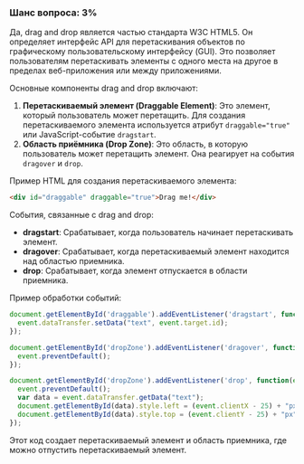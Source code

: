 ### Шанс вопроса: 3%

Да, drag and drop является частью стандарта W3C HTML5. Он определяет интерфейс API для перетаскивания объектов по графическому пользовательскому интерфейсу (GUI). Это позволяет пользователям перетаскивать элементы с одного места на другое в пределах веб-приложения или между приложениями.

Основные компоненты drag and drop включают:
1. **Перетаскиваемый элемент (Draggable Element)**: Это элемент, который пользователь может перетащить. Для создания перетаскиваемого элемента используется атрибут `draggable="true"` или JavaScript-событие `dragstart`.
2. **Область приёмника (Drop Zone)**: Это область, в которую пользователь может перетащить элемент. Она реагирует на события `dragover` и `drop`.

Пример HTML для создания перетаскиваемого элемента:
```html
<div id="draggable" draggable="true">Drag me!</div>
```

События, связанные с drag and drop:
- **dragstart**: Срабатывает, когда пользователь начинает перетаскивать элемент.
- **dragover**: Срабатывает, когда перетаскиваемый элемент находится над областью приемника.
- **drop**: Срабатывает, когда элемент отпускается в области приемника.

Пример обработки событий:
```javascript
document.getElementById('draggable').addEventListener('dragstart', function(event) {
  event.dataTransfer.setData("text", event.target.id);
});

document.getElementById('dropZone').addEventListener('dragover', function(event) {
  event.preventDefault();
});

document.getElementById('dropZone').addEventListener('drop', function(event) {
  event.preventDefault();
  var data = event.dataTransfer.getData("text");
  document.getElementById(data).style.left = (event.clientX - 25) + "px";
  document.getElementById(data).style.top = (event.clientY - 25) + "px";
});
```

Этот код создает перетаскиваемый элемент и область приемника, где можно отпустить перетаскиваемый элемент.